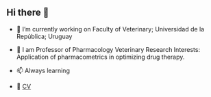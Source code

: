 ## Hi there 👋

- 🔭 I’m currently working on Faculty of Veterinary; Universidad de la República; Uruguay
- 🌱 I am Professor of Pharmacology Veterinary Research Interests: Application of pharmacometrics in optimizing drug therapy.
- 📫 Always learning
  
- 📝 [CV](https://export.cvuy.uy/cv/?03b3aba82e0004a38986a2d3e1a67e964f6462d8f0ba028239b3844847f3bdd7cf27c932da287e34079dd1c70dffda2f936cfe71ee19f1019ed144fe7769e38a)
  
